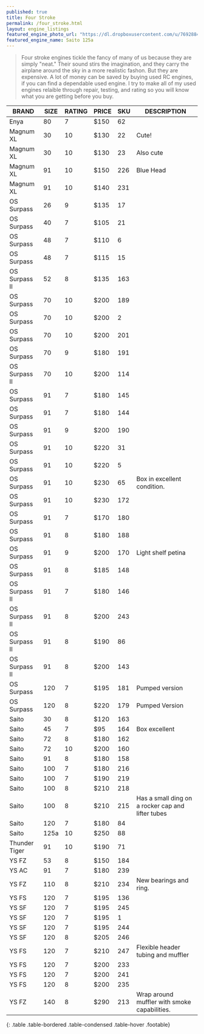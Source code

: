 ```yaml
---
published: true
title: Four Stroke
permalink: /four_stroke.html
layout: engine_listings
featured_engine_photo_url: "https://dl.dropboxusercontent.com/u/76928840/Website%20Photos/featured/4-stroke.jpg"
featured_engine_name: Saito 125a
---
```









> Four stroke engines tickle the fancy of many of us because they are simply "neat." Their sound stirs the imagination, and they carry the airplane around the sky in a more realistic fashon.  But they are expensive.  A lot of money can be saved by buying used RC engines, if you can find a dependable used engine. I try to make all of my used engines relaible through repair, testing, and rating so you will know what you are getting before you buy.

BRAND             | SIZE  | RATING | PRICE | SKU   | DESCRIPTION
------------------|-------|--------|-------|-------|---------------------
Enya              | 80    | 7      | $150  | 62    |
Magnum XL         | 30    | 10     | $130  | 22    | Cute!
Magnum XL         | 30    | 10     | $130  | 23    | Also cute                                
Magnum XL         | 91    | 10     | $150  | 226   | Blue Head
Magnum XL         | 91    | 10     | $140  | 231   |
OS Surpass        | 26    | 9      | $135  | 17    |                              
OS Surpass        | 40    | 7      | $105  | 21    |
OS Surpass        | 48    | 7      | $110  | 6     |   
OS Surpass        | 48    | 7      | $115  | 15    |  
OS Surpass II     | 52    | 8      | $135  | 163   |                           
OS Surpass        | 70    | 10     | $200  | 189   |
OS Surpass        | 70    | 10     | $200  | 2     |
OS Surpass        | 70    | 10     | $200  | 201   |
OS Surpass        | 70    | 9      | $180  | 191   |                                        
OS Surpass II     | 70    | 10     | $200  | 114   |                             
OS Surpass        | 91    | 7      | $180  | 145   |
OS Surpass        | 91    | 7      | $180  | 144   |                                  
OS Surpass        | 91    | 9      | $200  | 190   |
OS Surpass        | 91    | 10     | $220  | 31    |
OS Surpass        | 91    | 10     | $220  | 5     |
OS Surpass        | 91    | 10     | $230  | 65    | Box in excellent condition.
OS Surpass        | 91    | 10     | $230  | 172   |
OS Surpass        | 91    | 7      | $170  | 180   |
OS Surpass        | 91    | 8      | $180  | 188   |                                  
OS Surpass        | 91    | 9      | $200  | 170   | Light shelf petina    
OS Surpass        | 91    | 8      | $185  | 148   |
OS Surpass II     | 91    | 7      | $180  | 146   |                       
OS Surpass II     | 91    | 8      | $200  | 243   |
OS Surpass II     | 91    | 8      | $190  | 86    |
OS Surpass II     | 91    | 8      | $200  | 143   |                           
OS Surpass        | 120   | 7      | $195  | 181   | Pumped version
OS Surpass        | 120   | 8      | $220  | 179   | Pumped Version 
Saito             | 30    | 8      | $120  | 163   |                                      
Saito             | 45    | 7      | $95   | 164   | Box excellent
Saito             | 72    | 8      | $180  | 162   |                                            
Saito             | 72    | 10     | $200  | 160   |                                     
Saito             | 91    | 8      | $180  | 158   |            
Saito             | 100   | 7      | $180  | 216   |
Saito             | 100   | 7      | $190  | 219   |                                   
Saito             | 100   | 8      | $210  | 218   |                                        
Saito             | 100   | 8      | $210  | 215   | Has a small ding on a rocker cap and lifter tubes
Saito             | 120   | 7      | $180  | 84    |
Saito             | 125a  | 10     | $250  | 88    |                             
Thunder Tiger     | 91    | 10     | $190  | 71    |                                 
YS FZ             | 53    | 8      | $150  | 184   |                                 
YS AC             | 91    | 7      | $180  | 239   |
YS FZ             | 110   | 8      | $210  | 234   | New bearings and ring.                                    
YS FS             | 120   | 7      | $195  | 136   |
YS SF             | 120   | 7      | $195  | 245   |
YS SF             | 120   | 7      | $195  | 1     |                                     
YS SF             | 120   | 7      | $195  | 244   |  
YS SF             | 120   | 8      | $205  | 246   |                                  
YS FS             | 120   | 7      | $210  | 247   | Flexible header tubing and muffler
YS FS             | 120   | 7      | $200  | 233   |
YS FS             | 120   | 7      | $200  | 241   | 
YS FS             | 120   | 8      | $200  | 235   |                                        
YS FZ             | 140   | 8      | $290  | 213   | Wrap around muffler with smoke capabilities. 
{: .table .table-bordered .table-condensed .table-hover .footable}
